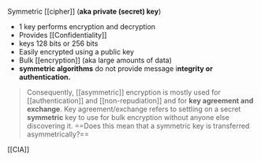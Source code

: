 Symmetric [[cipher]] (**aka private (secret) key**)
- 1 key performs encryption and decryption 
- Provides [[Confidentiality]] 
- keys 128 bits or 256 bits
- Easily encrypted using a public key
- Bulk [[encryption]] (aka large amounts of data)
- **symmetric algorithms** do not provide message i**ntegrity or authentication.**

>Consequently, [[asymmetric]] encryption is mostly used for [[authentication]] and [[non-repudiation]] and for **key agreement and exchange**. Key agreement/exchange refers to settling on a secret **symmetric** key to use for bulk encryption without anyone else discovering it.
==Does this mean that a symmetric key is transferred asymmetrically?==


[[CIA]]